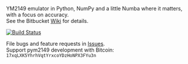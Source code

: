 YM2149 emulator in Python, NumPy and a little Numba where it matters, with a focus on accuracy.  
See the Bitbucket [Wiki](https://bitbucket.org/combatopera/pym2149/wiki) for details.

[![Build Status](https://drone.io/bitbucket.org/combatopera/pym2149/status.png)](https://drone.io/bitbucket.org/combatopera/pym2149/latest)

File bugs and feature requests in [Issues](https://bitbucket.org/combatopera/pym2149/issues).  
Support pym2149 development with Bitcoin: `17xqLXK5YhrhVqtYrxcoYDzHoNPX3FYu3n`  
